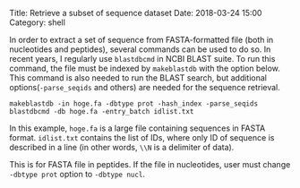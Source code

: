 Title: Retrieve a subset of sequence dataset
Date: 2018-03-24 15:00
Category: shell

In order to extract a set of sequence from FASTA-formatted file (both in nucleotides and peptides), several commands can be used to do so.
In recent years, I regularly use `blastdbcmd` in NCBI BLAST suite. To run this command, the file must be indexed by `makeblastdb` with the option below. This command is also needed to run the BLAST search, but additional options(`-parse_seqids` and others) are needed for the sequence retrieval.

```
makeblastdb -in hoge.fa -dbtype prot -hash_index -parse_seqids
blastdbcmd -db hoge.fa -entry_batch idlist.txt
```

In this example, `hoge.fa` is a large file containing sequences in FASTA format. `idlist.txt` contains the list of IDs, where only ID of sequence is described in a line (in other words, `\\N` is a delimiter of data).

This is for FASTA file in peptides. If the file in nucleotides, user must change `-dbtype prot` option to `-dbtype nucl`.
